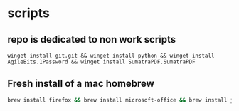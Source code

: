 # scripts

## repo is dedicated to non work scripts
```pwsh
winget install git.git && winget install python && winget install AgileBits.1Password && winget install SumatraPDF.SumatraPDF
```

## Fresh install of a mac homebrew
```zsh
brew install firefox && brew install microsoft-office && brew install jetbrains-toolbox && brew install visual-studio-code && brew install alfred && brew install brave-browser && brew install 1password && brew install dotnet &&  brew install wget && brew install tree && brew install nvm && brew install node && brew install --cask racket && brew install r && brew install nvm
```
